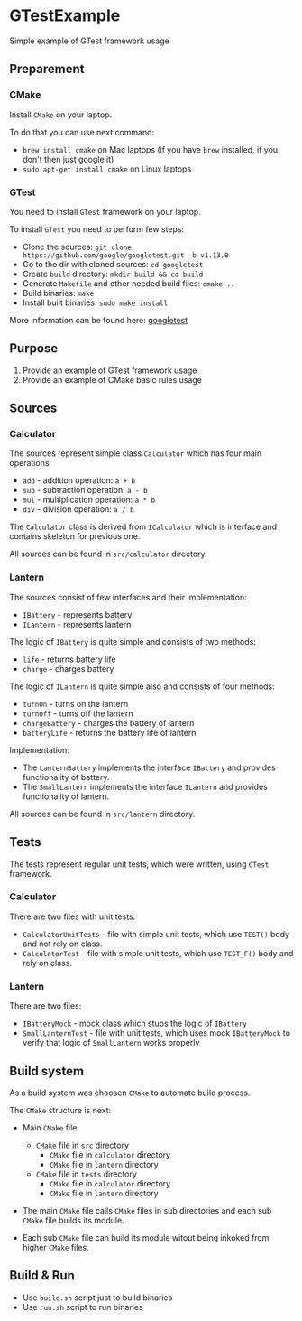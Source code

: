 # GTestExample
Simple example of GTest framework usage

## Preparement

### CMake

Install `CMake` on your laptop.

To do that you can use next command:
- `brew install cmake` on Mac laptops (if you have `brew` installed, if you don't then just google it)
- `sudo apt-get install cmake` on Linux laptops

### GTest

You need to install `GTest` framework on your laptop.

To install `GTest` you need to perform few steps:

- Clone the sources: `git clone https://github.com/google/googletest.git -b v1.13.0`
- Go to the dir with cloned sources: `cd googletest`
- Create `build` directory: `mkdir build && cd build`
- Generate `Makefile` and other needed build files: `cmake ..`
- Build binaries: `make`
- Install built binaries: `sudo make install`

More information can be found here: [googletest](https://github.com/google/googletest/blob/main/googletest/README.md)

## Purpose

1. Provide an example of GTest framework usage
2. Provide an example of CMake basic rules usage

## Sources

### Calculator

The sources represent simple class `Calculator` which has four main operations:
- `add` - addition operation: `a + b`
- `sub` - subtraction operation: `a - b`
- `mul` - multiplication operation: `a * b`
- `div` - division operation: `a / b`

The `Calculator` class is derived from `ICalculator` which is interface and contains skeleton for previous one.

All sources can be found in `src/calculator` directory.

### Lantern

The sources consist of few interfaces and their implementation:
- `IBattery` - represents battery
- `ILantern` - represents lantern

The logic of `IBattery` is quite simple and consists of two methods:
- `life` - returns battery life
- `charge` - charges battery

The logic of `ILantern` is quite simple also and consists of four methods:
- `turnOn` - turns on the lantern
- `turnOff` - turns off the lantern
- `chargeBattery` - charges the battery of lantern
- `batteryLife` - returns the battery life of lantern

Implementation:
- The `LanternBattery` implements the interface `IBattery` and provides functionality of battery.
- The `SmallLantern` implements the interface `ILantern` and provides functionality of lantern.

All sources can be found in `src/lantern` directory.

## Tests

The tests represent regular unit tests, which were written, using `GTest` framework.

### Calculator

There are two files with unit tests:
- `CalculatorUnitTests` - file with simple unit tests, which use `TEST()` body and not rely on class.
- `CalculatorTest` - file with simple unit tests, which use `TEST_F()` body and rely on class.

### Lantern

There are two files:
- `IBatteryMock` - mock class which stubs the logic of `IBattery`
- `SmallLanternTest` - file with unit tests, which uses mock `IBatteryMock` to verify that logic of `SmallLantern` works properly

## Build system

As a build system was choosen `CMake` to automate build process.

The `CMake` structure is next:
- Main `CMake` file
  - `CMake` file in `src` directory
    - `CMake` file in `calculator` directory
    - `CMake` file in `lantern` directory
  - `CMake` file in `tests` directory
    - `CMake` file in `calculator` directory
    - `CMake` file in `lantern` directory

- The main `CMake` file calls `CMake` files in sub directories and each sub `CMake` file builds its module.
- Each sub `CMake` file can build its module witout being inkoked from higher `CMake` files.

## Build & Run

- Use `build.sh` script just to build binaries
- Use `run.sh` script to run binaries
